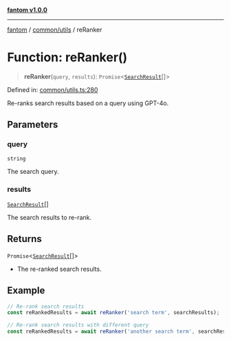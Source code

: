 [**fantom v1.0.0**](../../../README.md)

***

[fantom](../../../README.md) / [common/utils](../README.md) / reRanker

# Function: reRanker()

> **reRanker**(`query`, `results`): `Promise`\<[`SearchResult`](../interfaces/SearchResult.md)[]\>

Defined in: [common/utils.ts:280](https://github.com/ispyhumanfly/fantom/blob/002f113e9685876d0f3f498ccd9514f78e641ee6/common/utils.ts#L280)

Re-ranks search results based on a query using GPT-4o.

## Parameters

### query

`string`

The search query.

### results

[`SearchResult`](../interfaces/SearchResult.md)[]

The search results to re-rank.

## Returns

`Promise`\<[`SearchResult`](../interfaces/SearchResult.md)[]\>

- The re-ranked search results.

## Example

```ts
// Re-rank search results
const reRankedResults = await reRanker('search term', searchResults);

// Re-rank search results with different query
const reRankedResults = await reRanker('another search term', searchResults);
```
